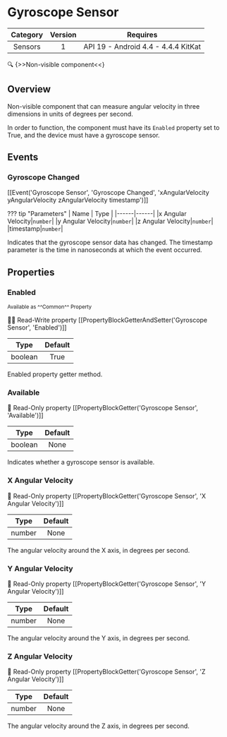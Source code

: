 # Gyroscope Sensor

| Category | Version | Requires |
|:--------:|:-------:|:--------:|
|Sensors|1|API 19 - Android 4.4 - 4.4.4 KitKat|

:mag: {>>Non-visible component<<}

## Overview

<p>Non-visible component that can measure angular velocity in three dimensions in units of degrees per second.</p><p>In order to function, the component must have its <code>Enabled</code> property set to True, and the device must have a gyroscope sensor.</p>

## Events

### Gyroscope Changed

[[Event('Gyroscope Sensor', 'Gyroscope Changed', 'xAngularVelocity yAngularVelocity zAngularVelocity timestamp')]]

??? tip "Parameters"
    | Name | Type |
    |------|------|
    |x Angular Velocity|`number`|
    |y Angular Velocity|`number`|
    |z Angular Velocity|`number`|
    |timestamp|`number`|


Indicates that the gyroscope sensor data has changed. The timestamp parameter is the time in nanoseconds at which the event occurred.

## Properties

### Enabled

<small>Available as ^^Common^^ Property</small>

:eyes::pencil: Read-Write property
[[PropertyBlockGetterAndSetter('Gyroscope Sensor', 'Enabled')]]

| Type | Default |
|:----:|:-------:|
|boolean|True|

Enabled property getter method.

### Available

:eyes: Read-Only property
[[PropertyBlockGetter('Gyroscope Sensor', 'Available')]]

| Type | Default |
|:----:|:-------:|
|boolean|None|

Indicates whether a gyroscope sensor is available.

### X Angular Velocity

:eyes: Read-Only property
[[PropertyBlockGetter('Gyroscope Sensor', 'X Angular Velocity')]]

| Type | Default |
|:----:|:-------:|
|number|None|

The angular velocity around the X axis, in degrees per second.

### Y Angular Velocity

:eyes: Read-Only property
[[PropertyBlockGetter('Gyroscope Sensor', 'Y Angular Velocity')]]

| Type | Default |
|:----:|:-------:|
|number|None|

The angular velocity around the Y axis, in degrees per second.

### Z Angular Velocity

:eyes: Read-Only property
[[PropertyBlockGetter('Gyroscope Sensor', 'Z Angular Velocity')]]

| Type | Default |
|:----:|:-------:|
|number|None|

The angular velocity around the Z axis, in degrees per second.